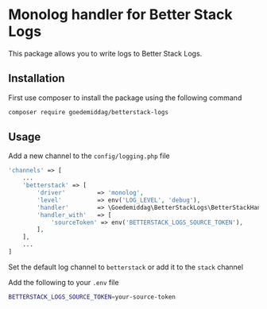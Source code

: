 # Monolog handler for Better Stack Logs

This package allows you to write logs to Better Stack Logs.

## Installation

First use composer to install the package using the following command

```sh
composer require goedemiddag/betterstack-logs
```

## Usage

Add a new channel to the `config/logging.php` file

```php
'channels' => [
    ...
    'betterstack' => [
        'driver'         => 'monolog',
        'level'          => env('LOG_LEVEL', 'debug'),
        'handler'        => \Goedemiddag\BetterStackLogs\BetterStackHandler::class,
        'handler_with'   => [
            'sourceToken' => env('BETTERSTACK_LOGS_SOURCE_TOKEN'),
        ],
    ],
    ...
]   
```

Set the default log channel to `betterstack` or add it to the `stack` channel

Add the following to your `.env` file


```sh
BETTERSTACK_LOGS_SOURCE_TOKEN=your-source-token
```

